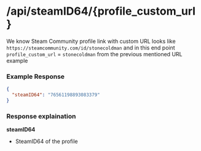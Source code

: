 # /api/steamID64/{profile_custom_url}

We know Steam Community profile link with custom URL looks like `https://steamcommunity.com/id/stonecoldman` and in this end point `profile_custom_url` = `stonecoldman` from the previous mentioned URL example

### Example Response

```json
{
  "steamID64": "76561198893083379"
}
```

### Response explaination

**steamID64**

- SteamID64 of the profile
